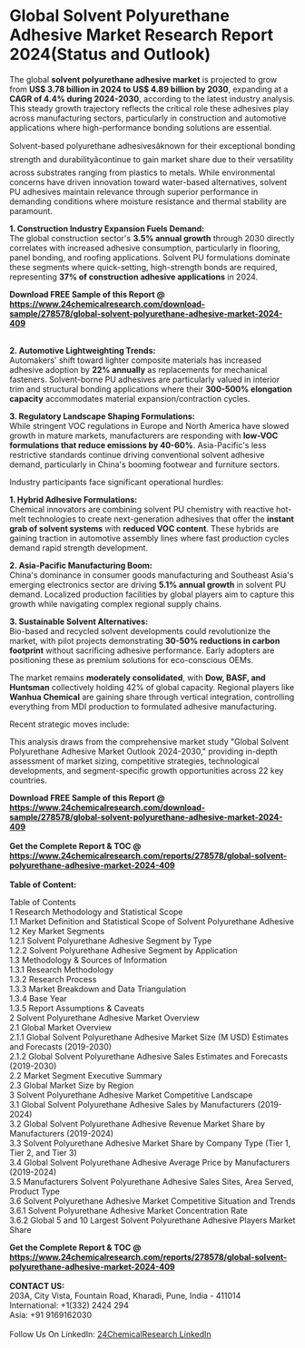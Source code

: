<h1>Global Solvent Polyurethane Adhesive Market Research Report 2024(Status and Outlook)</h1><p>The global <strong>solvent polyurethane adhesive market</strong> is projected to grow from <strong>US$ 3.78 billion in 2024 to US$ 4.89 billion by 2030</strong>, expanding at a <strong>CAGR of 4.4% during 2024-2030</strong>, according to the latest industry analysis. This steady growth trajectory reflects the critical role these adhesives play across manufacturing sectors, particularly in construction and automotive applications where high-performance bonding solutions are essential.</p><p>Solvent-based polyurethane adhesivesâknown for their exceptional bonding strength and durabilityâcontinue to gain market share due to their versatility across substrates ranging from plastics to metals. While environmental concerns have driven innovation toward water-based alternatives, solvent PU adhesives maintain relevance through superior performance in demanding conditions where moisture resistance and thermal stability are paramount.</p><p><strong>1. Construction Industry Expansion Fuels Demand:</strong><br>
The global construction sector's <strong>3.5% annual growth</strong> through 2030 directly correlates with increased adhesive consumption, particularly in flooring, panel bonding, and roofing applications. Solvent PU formulations dominate these segments where quick-setting, high-strength bonds are required, representing <strong>37% of construction adhesive applications</strong> in 2024.</p><div><b>Download FREE Sample of this Report @ 
            <a href="https://www.24chemicalresearch.com/download-sample/278578/global-solvent-polyurethane-adhesive-market-2024-409">
            https://www.24chemicalresearch.com/download-sample/278578/global-solvent-polyurethane-adhesive-market-2024-409</a></b></div><br><p><strong>2. Automotive Lightweighting Trends:</strong><br>
Automakers' shift toward lighter composite materials has increased adhesive adoption by <strong>22% annually</strong> as replacements for mechanical fasteners. Solvent-borne PU adhesives are particularly valued in interior trim and structural bonding applications where their <strong>300-500% elongation capacity</strong> accommodates material expansion/contraction cycles.</p><p><strong>3. Regulatory Landscape Shaping Formulations:</strong><br>
While stringent VOC regulations in Europe and North America have slowed growth in mature markets, manufacturers are responding with <strong>low-VOC formulations that reduce emissions by 40-60%</strong>. Asia-Pacific's less restrictive standards continue driving conventional solvent adhesive demand, particularly in China's booming footwear and furniture sectors.</p><p>Industry participants face significant operational hurdles:</p><p><strong>1. Hybrid Adhesive Formulations:</strong><br>
Chemical innovators are combining solvent PU chemistry with reactive hot-melt technologies to create next-generation adhesives that offer the <strong>instant grab of solvent systems</strong> with <strong>reduced VOC content</strong>. These hybrids are gaining traction in automotive assembly lines where fast production cycles demand rapid strength development.</p><p><strong>2. Asia-Pacific Manufacturing Boom:</strong><br>
China's dominance in consumer goods manufacturing and Southeast Asia's emerging electronics sector are driving <strong>5.1% annual growth</strong> in solvent PU demand. Localized production facilities by global players aim to capture this growth while navigating complex regional supply chains.</p><p><strong>3. Sustainable Solvent Alternatives:</strong><br>
Bio-based and recycled solvent developments could revolutionize the market, with pilot projects demonstrating <strong>30-50% reductions in carbon footprint</strong> without sacrificing adhesive performance. Early adopters are positioning these as premium solutions for eco-conscious OEMs.</p><p>The market remains <strong>moderately consolidated</strong>, with <strong>Dow, BASF, and Huntsman</strong> collectively holding 42% of global capacity. Regional players like <strong>Wanhua Chemical</strong> are gaining share through vertical integration, controlling everything from MDI production to formulated adhesive manufacturing.</p><p>Recent strategic moves include:</p><p>This analysis draws from the comprehensive market study "Global Solvent Polyurethane Adhesive Market Outlook 2024-2030," providing in-depth assessment of market sizing, competitive strategies, technological developments, and segment-specific growth opportunities across 22 key countries.</p><div><b>Download FREE Sample of this Report @ 
            <a href="https://www.24chemicalresearch.com/download-sample/278578/global-solvent-polyurethane-adhesive-market-2024-409">
            https://www.24chemicalresearch.com/download-sample/278578/global-solvent-polyurethane-adhesive-market-2024-409</a></b></div><br><div><b>Get the Complete Report & TOC @ 
            <a href="https://www.24chemicalresearch.com/reports/278578/global-solvent-polyurethane-adhesive-market-2024-409">
            https://www.24chemicalresearch.com/reports/278578/global-solvent-polyurethane-adhesive-market-2024-409</a></b></div><br>
            <b>Table of Content:</b><p>Table of Contents<br />
1 Research Methodology and Statistical Scope<br />
1.1 Market Definition and Statistical Scope of Solvent Polyurethane Adhesive<br />
1.2 Key Market Segments<br />
1.2.1 Solvent Polyurethane Adhesive Segment by Type<br />
1.2.2 Solvent Polyurethane Adhesive Segment by Application<br />
1.3 Methodology & Sources of Information<br />
1.3.1 Research Methodology<br />
1.3.2 Research Process<br />
1.3.3 Market Breakdown and Data Triangulation<br />
1.3.4 Base Year<br />
1.3.5 Report Assumptions & Caveats<br />
2 Solvent Polyurethane Adhesive Market Overview<br />
2.1 Global Market Overview<br />
2.1.1 Global Solvent Polyurethane Adhesive Market Size (M USD) Estimates and Forecasts (2019-2030)<br />
2.1.2 Global Solvent Polyurethane Adhesive Sales Estimates and Forecasts (2019-2030)<br />
2.2 Market Segment Executive Summary<br />
2.3 Global Market Size by Region<br />
3 Solvent Polyurethane Adhesive Market Competitive Landscape<br />
3.1 Global Solvent Polyurethane Adhesive Sales by Manufacturers (2019-2024)<br />
3.2 Global Solvent Polyurethane Adhesive Revenue Market Share by Manufacturers (2019-2024)<br />
3.3 Solvent Polyurethane Adhesive Market Share by Company Type (Tier 1, Tier 2, and Tier 3)<br />
3.4 Global Solvent Polyurethane Adhesive Average Price by Manufacturers (2019-2024)<br />
3.5 Manufacturers Solvent Polyurethane Adhesive Sales Sites, Area Served, Product Type<br />
3.6 Solvent Polyurethane Adhesive Market Competitive Situation and Trends<br />
3.6.1 Solvent Polyurethane Adhesive Market Concentration Rate<br />
3.6.2 Global 5 and 10 Largest Solvent Polyurethane Adhesive Players Market Share </p><div><b>Get the Complete Report & TOC @ 
            <a href="https://www.24chemicalresearch.com/reports/278578/global-solvent-polyurethane-adhesive-market-2024-409">
            https://www.24chemicalresearch.com/reports/278578/global-solvent-polyurethane-adhesive-market-2024-409</a></b></div><br><b>CONTACT US:</b><br>
            203A, City Vista, Fountain Road, Kharadi, Pune, India - 411014<br>
            International: +1(332) 2424 294<br>
            Asia: +91 9169162030 <br><br>
            Follow Us On LinkedIn: <a href="https://www.linkedin.com/company/24chemicalresearch/">24ChemicalResearch LinkedIn</a>